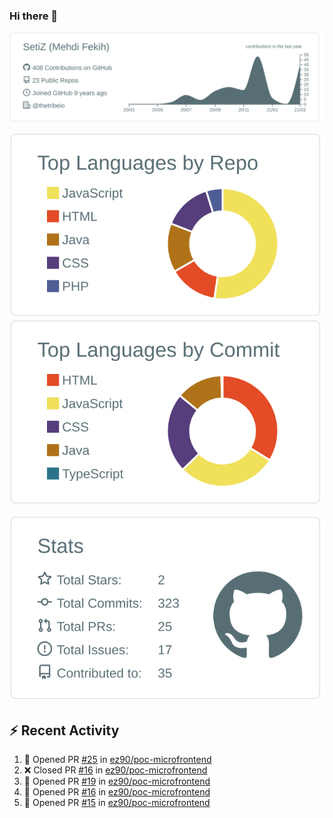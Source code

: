 ### Hi there 👋

[![](https://raw.githubusercontent.com/SetiZ/SetiZ/master/profile-summary-card-output/default/0-profile-details.svg)](https://github.com/vn7n24fzkq/github-profile-summary-cards)

[![](https://raw.githubusercontent.com/SetiZ/SetiZ/master/profile-summary-card-output/default/1-repos-per-language.svg)](https://github.com/vn7n24fzkq/github-profile-summary-cards)
[![](https://raw.githubusercontent.com/SetiZ/SetiZ/master/profile-summary-card-output/default/2-most-commit-language.svg)](https://github.com/vn7n24fzkq/github-profile-summary-cards)

[![](https://raw.githubusercontent.com/SetiZ/SetiZ/master/profile-summary-card-output/default/3-stats.svg)](https://github.com/vn7n24fzkq/github-profile-summary-cards)


## :zap: Recent Activity	

<!--START_SECTION:activity-->
1. 💪 Opened PR [#25](https://github.com/ez90/poc-microfrontend/pull/25) in [ez90/poc-microfrontend](https://github.com/ez90/poc-microfrontend)
2. ❌ Closed PR [#16](https://github.com/ez90/poc-microfrontend/pull/16) in [ez90/poc-microfrontend](https://github.com/ez90/poc-microfrontend)
3. 💪 Opened PR [#19](https://github.com/ez90/poc-microfrontend/pull/19) in [ez90/poc-microfrontend](https://github.com/ez90/poc-microfrontend)
4. 💪 Opened PR [#16](https://github.com/ez90/poc-microfrontend/pull/16) in [ez90/poc-microfrontend](https://github.com/ez90/poc-microfrontend)
5. 💪 Opened PR [#15](https://github.com/ez90/poc-microfrontend/pull/15) in [ez90/poc-microfrontend](https://github.com/ez90/poc-microfrontend)
<!--END_SECTION:activity-->

<!--
**SetiZ/SetiZ** is a ✨ _special_ ✨ repository because its `README.md` (this file) appears on your GitHub profile.

Here are some ideas to get you started:

- 🔭 I’m currently working on ...
- 🌱 I’m currently learning ...
- 👯 I’m looking to collaborate on ...
- 🤔 I’m looking for help with ...
- 💬 Ask me about ...
- 📫 How to reach me: ...
- 😄 Pronouns: ...
- ⚡ Fun fact: ...
-->

